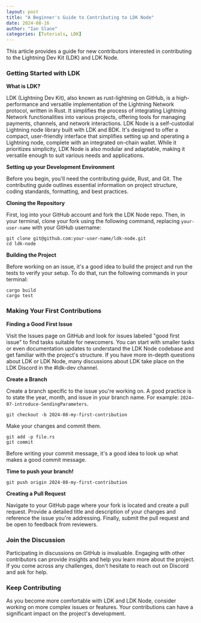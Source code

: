 ```yaml
---
layout: post
title: "A Beginner's Guide to Contributing to LDK Node"
date: 2024-08-16
author: "Ian Slane"
categories: [Tutorials, LDK]
---
```


This article provides a guide for new contributors interested in contributing to the Lightning Dev Kit (LDK) and LDK Node.

### Getting Started with LDK

**What is LDK?**

LDK (Lightning Dev Kit), also known as rust-lightning on GitHub, is a high-performance and versatile implementation of the Lightning Network protocol, written in Rust. It simplifies the process of integrating Lightning Network functionalities into various projects, offering tools for managing payments, channels, and network interactions. LDK Node is a self-custodial Lightning node library built with LDK and BDK. It's designed to offer a compact, user-friendly interface that simplifies setting up and operating a Lightning node, complete with an integrated on-chain wallet. While it prioritizes simplicity, LDK Node is also modular and adaptable, making it versatile enough to suit various needs and applications.

**Setting up your Development Environment**

Before you begin, you'll need the contributing guide, Rust, and Git. The contributing guide outlines essential information on project structure, coding standards, formatting, and best practices.

**Cloning the Repository**

First, log into your GitHub account and fork the LDK Node repo. Then, in your terminal, clone your fork using the following command, replacing `your-user-name` with your GitHub username:

```
git clone git@github.com:your-user-name/ldk-node.git
cd ldk-node
```

**Building the Project**

Before working on an issue, it's a good idea to build the project and run the tests to verify your setup. To do that, run the following commands in your terminal:

```
cargo build
cargo test
```

### Making Your First Contributions

**Finding a Good First Issue**

Visit the Issues page on GitHub and look for issues labeled "good first issue" to find tasks suitable for newcomers. You can start with smaller tasks or even documentation updates to understand the LDK Node codebase and get familiar with the project's structure. If you have more in-depth questions about LDK or LDK Node, many discussions about LDK take place on the LDK Discord in the #ldk-dev channel.

**Create a Branch**

Create a branch specific to the issue you're working on. A good practice is to state the year, month, and issue in your branch name. For example: `2024–07-introduce-SendingParameters`.

```
git checkout -b 2024-08-my-first-contribution
```

Make your changes and commit them.

```
git add -p file.rs
git commit
```

Before writing your commit message, it's a good idea to look up what makes a good commit message.

**Time to push your branch!**

```
git push origin 2024-08-my-first-contribution
```

**Creating a Pull Request**

Navigate to your GitHub page where your fork is located and create a pull request. Provide a detailed title and description of your changes and reference the issue you're addressing. Finally, submit the pull request and be open to feedback from reviewers.

### Join the Discussion

Participating in discussions on GitHub is invaluable. Engaging with other contributors can provide insights and help you learn more about the project. If you come across any challenges, don't hesitate to reach out on Discord and ask for help.

### Keep Contributing

As you become more comfortable with LDK and LDK Node, consider working on more complex issues or features. Your contributions can have a significant impact on the project's development.
